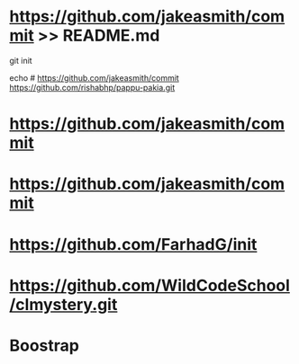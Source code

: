 # https://github.com/jakeasmith/commit >>  README.md

git init



echo # https://github.com/jakeasmith/commit
https://github.com/rishabhp/pappu-pakia.git
# https://github.com/jakeasmith/commit
# https://github.com/jakeasmith/commit
# https://github.com/FarhadG/init
# https://github.com/WildCodeSchool/clmystery.git
# Boostrap
